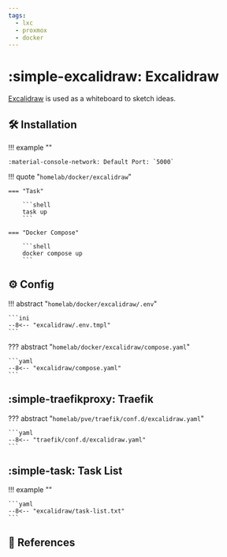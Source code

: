 ```yaml
---
tags:
  - lxc
  - proxmox
  - docker
---
```

# :simple-excalidraw: Excalidraw

[Excalidraw][1] is used as a whiteboard to sketch ideas.

## :hammer_and_wrench: Installation

!!! example ""

    :material-console-network: Default Port: `5000`

!!! quote "`homelab/docker/excalidraw`"

    === "Task"
    
        ```shell
        task up
        ```

    === "Docker Compose"
    
        ```shell
        docker compose up
        ```

## :gear: Config

!!! abstract "`homelab/docker/excalidraw/.env`"

    ```ini
    --8<-- "excalidraw/.env.tmpl"
    ```

??? abstract "`homelab/docker/excalidraw/compose.yaml`"

    ```yaml
    --8<-- "excalidraw/compose.yaml"
    ```

## :simple-traefikproxy: Traefik

??? abstract "`homelab/pve/traefik/conf.d/excalidraw.yaml`"

    ```yaml
    --8<-- "traefik/conf.d/excalidraw.yaml"
    ```

## :simple-task: Task List

!!! example ""

    ```yaml
    --8<-- "excalidraw/task-list.txt"
    ```

## :link: References

[1]: <https://github.com/excalidraw/excalidraw>
